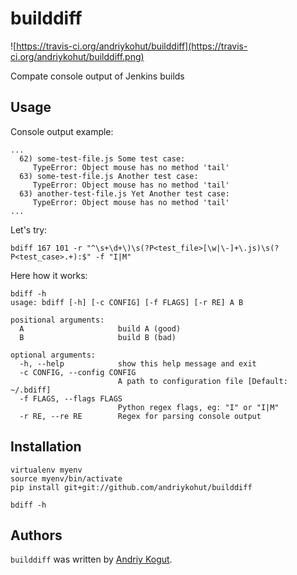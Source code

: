 # builddiff

![https://travis-ci.org/andriykohut/builddiff](https://travis-ci.org/andriykohut/builddiff.png)


Compate console output of Jenkins builds

## Usage
Console output example:
```
...
  62) some-test-file.js Some test case:
     TypeError: Object mouse has no method 'tail'
  63) some-test-file.js Another test case:
     TypeError: Object mouse has no method 'tail'
  63) another-test-file.js Yet Another test case:
     TypeError: Object mouse has no method 'tail'
...
```
Let's try:
```
bdiff 167 101 -r "^\s+\d+\)\s(?P<test_file>[\w|\-]+\.js)\s(?P<test_case>.+):$" -f "I|M"

```
Here how it works:
```
bdiff -h
usage: bdiff [-h] [-c CONFIG] [-f FLAGS] [-r RE] A B

positional arguments:
  A                     build A (good)
  B                     build B (bad)

optional arguments:
  -h, --help            show this help message and exit
  -c CONFIG, --config CONFIG
                        A path to configuration file [Default: ~/.bdiff]
  -f FLAGS, --flags FLAGS
                        Python regex flags, eg: "I" or "I|M"
  -r RE, --re RE        Regex for parsing console output
```
## Installation
```
virtualenv myenv
source myenv/bin/activate
pip install git+git://github.com/andriykohut/builddiff

bdiff -h
```
## Authors

`builddiff` was written by [Andriy Kogut](mailto:kogut.andriy@gmail.com).
